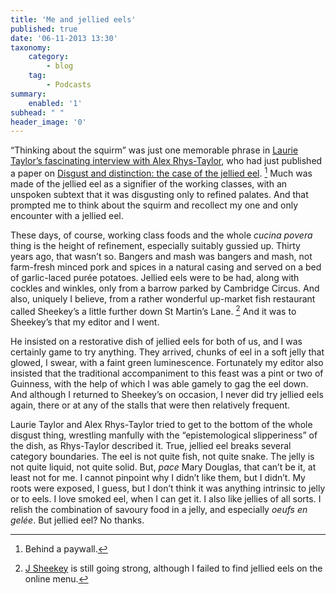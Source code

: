 ```yaml
---
title: 'Me and jellied eels'
published: true
date: '06-11-2013 13:30'
taxonomy:
    category:
        - blog
    tag:
        - Podcasts
summary:
    enabled: '1'
subhead: " "
header_image: '0'
---
```


“Thinking about the squirm” was just one memorable phrase in [Laurie Taylor’s fascinating interview with Alex Rhys-Taylor](http://www.bbc.co.uk/programmes/b01smpw6), who had just published a paper on [Disgust and distinction: the case of the jellied eel](http://onlinelibrary.wiley.com/doi/10.1111/1467-954X.12015/abstract). [^fn1] Much was made of the jellied eel as a signifier of the working classes, with an unspoken subtext that it was disgusting only to refined palates. And that prompted me to think about the squirm and recollect my one and only encounter with a jellied eel.

These days, of course, working class foods and the whole *cucina povera* thing is the height of refinement, especially suitably gussied up. Thirty years ago, that wasn’t so. Bangers and mash was bangers and mash, not farm-fresh minced pork and spices in a natural casing and served on a bed of garlic-laced purée potatoes. Jellied eels were to be had, along with cockles and winkles, only from a barrow parked by Cambridge Circus. And also, uniquely I believe, from a rather wonderful up-market fish restaurant called Sheekey’s a little further down St Martin’s Lane. [^fn2] And it was to Sheekey’s that my editor and I went.

He insisted on a restorative dish of jellied eels for both of us, and I was certainly game to try anything. They arrived, chunks of eel in a soft jelly that glowed, I swear, with a faint green luminescence. Fortunately my editor also insisted that the traditional accompaniment to this feast was a pint or two of Guinness, with the help of which I was able gamely to gag the eel down. And although I returned to Sheekey’s on occasion, I never did try jellied eels again, there or at any of the stalls that were then relatively frequent.

Laurie Taylor and Alex Rhys-Taylor tried to get to the bottom of the whole disgust thing, wrestling manfully with the “epistemological slipperiness” of the dish, as Rhys-Taylor described it. True, jellied eel breaks several category boundaries. The eel is not quite fish, not quite snake. The jelly is not quite liquid, not quite solid. But, *pace* Mary Douglas, that can’t be it, at least not for me. I cannot pinpoint why I didn’t like them, but I didn’t. My roots were exposed, I guess, but I don’t think it was anything intrinsic to jelly or to eels. I love smoked eel, when I can get it. I also like jellies of all sorts. I relish the combination of savoury food in a jelly, and especially *oeufs en gelée*. But jellied eel? No thanks.

[^fn1]: Behind a paywall.

[^fn2]: [J Sheekey](http://www.j-sheekey.co.uk) is still going strong, although I failed to find jellied eels on the online menu.